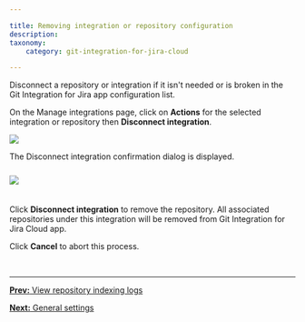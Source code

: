 ```yaml
---

title: Removing integration or repository configuration
description:
taxonomy:
    category: git-integration-for-jira-cloud

---
```


Disconnect a repository or integration if it isn't needed or is broken in the Git Integration for Jira app configuration list.

On the Manage integrations page, click on **Actions** for the selected integration or repository then **Disconnect integration**.

![](/wp-content/uploads/gij-gitcloud-actions-disconnect-integration.png)

The Disconnect integration confirmation dialog is displayed.

<img src='/wp-content/uploads/gij-gitcloud-actions-disconnect-integration-dlg-prompt.png' style='display:block;max-width:100%;margin:25px auto 35px auto' />

Click **Disconnect integration** to remove the repository. All associated repositories under this integration will be removed from Git Integration for Jira Cloud app.

Click **Cancel** to abort this process.

&nbsp;
* * *

[**Prev:** View repository indexing logs](/git-integration-for-jira-cloud/view-repository-indexing-logs-gij-cloud)

[**Next:** General settings](/git-integration-for-jira-cloud/general-settings-for-administrators-gij-cloud)

